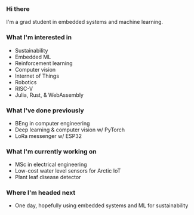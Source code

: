 ### Hi there

I'm a grad student in embedded systems and machine learning.

### What I'm interested in
<!-- talk about interests, particularly technical -->
* Sustainability
* Embedded ML
* Reinforcement learning
* Computer vision
* Internet of Things
* Robotics
* RISC-V
* Julia, Rust, & WebAssembly

### What I've done previously
* BEng in computer engineering
* Deep learning & computer vision w/ PyTorch
* LoRa messenger w/ ESP32

### What I'm currently working on
<!-- talk about current projects, studies, goals -->
* MSc in electrical engineering
* Low-cost water level sensors for Arctic IoT
* Plant leaf disease detector

### Where I'm headed next
<!-- talk about upcoming job, grad school, projects, studies, long-term... -->
* One day, hopefully using embedded systems and ML for sustainability
